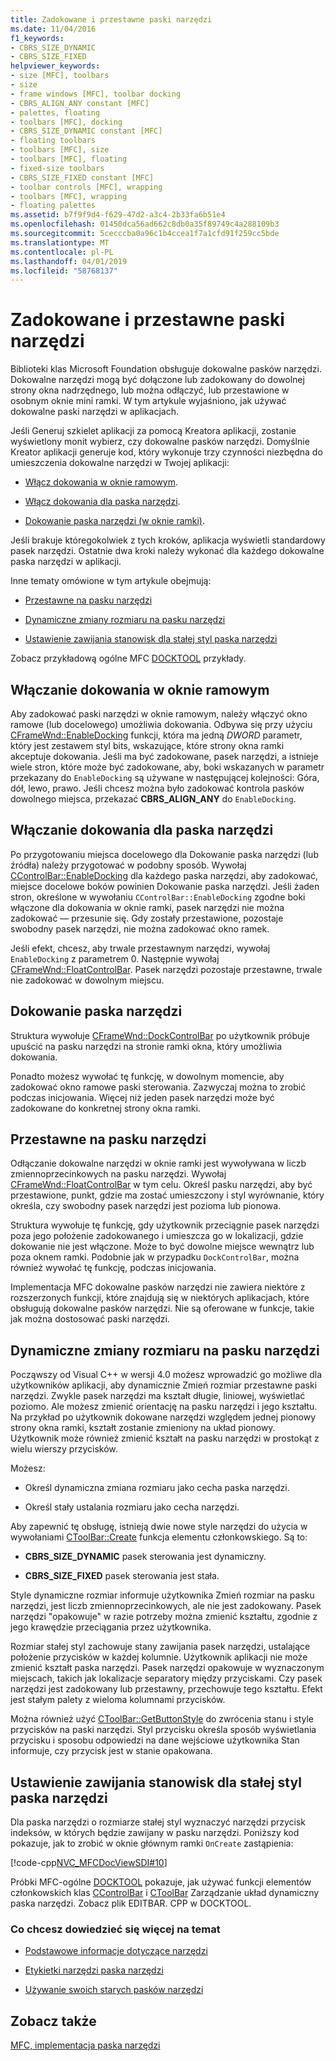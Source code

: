 ```yaml
---
title: Zadokowane i przestawne paski narzędzi
ms.date: 11/04/2016
f1_keywords:
- CBRS_SIZE_DYNAMIC
- CBRS_SIZE_FIXED
helpviewer_keywords:
- size [MFC], toolbars
- size
- frame windows [MFC], toolbar docking
- CBRS_ALIGN_ANY constant [MFC]
- palettes, floating
- toolbars [MFC], docking
- CBRS_SIZE_DYNAMIC constant [MFC]
- floating toolbars
- toolbars [MFC], size
- toolbars [MFC], floating
- fixed-size toolbars
- CBRS_SIZE_FIXED constant [MFC]
- toolbar controls [MFC], wrapping
- toolbars [MFC], wrapping
- floating palettes
ms.assetid: b7f9f9d4-f629-47d2-a3c4-2b33fa6b51e4
ms.openlocfilehash: 01450dca56ad662c8db0a35f89749c4a288109b3
ms.sourcegitcommit: 5cecccba0a96c1b4ccea1f7a1cfd91f259cc5bde
ms.translationtype: MT
ms.contentlocale: pl-PL
ms.lasthandoff: 04/01/2019
ms.locfileid: "58768137"
---
```

# <a name="docking-and-floating-toolbars"></a>Zadokowane i przestawne paski narzędzi

Biblioteki klas Microsoft Foundation obsługuje dokowalne pasków narzędzi. Dokowalne narzędzi mogą być dołączone lub zadokowany do dowolnej strony okna nadrzędnego, lub można odłączyć, lub przestawione w osobnym oknie mini ramki. W tym artykule wyjaśniono, jak używać dokowalne paski narzędzi w aplikacjach.

Jeśli Generuj szkielet aplikacji za pomocą Kreatora aplikacji, zostanie wyświetlony monit wybierz, czy dokowalne pasków narzędzi. Domyślnie Kreator aplikacji generuje kod, który wykonuje trzy czynności niezbędna do umieszczenia dokowalne narzędzi w Twojej aplikacji:

- [Włącz dokowania w oknie ramowym](#_core_enabling_docking_in_a_frame_window).

- [Włącz dokowania dla paska narzędzi](#_core_enabling_docking_for_a_toolbar).

- [Dokowanie paska narzędzi (w oknie ramki)](#_core_docking_the_toolbar).

Jeśli brakuje któregokolwiek z tych kroków, aplikacja wyświetli standardowy pasek narzędzi. Ostatnie dwa kroki należy wykonać dla każdego dokowalne paska narzędzi w aplikacji.

Inne tematy omówione w tym artykule obejmują:

- [Przestawne na pasku narzędzi](#_core_floating_the_toolbar)

- [Dynamiczne zmiany rozmiaru na pasku narzędzi](#_core_dynamically_resizing_the_toolbar)

- [Ustawienie zawijania stanowisk dla stałej styl paska narzędzi](#_core_setting_wrap_positions_for_a_fixed_style_toolbar)

Zobacz przykładową ogólne MFC [DOCKTOOL](../overview/visual-cpp-samples.md) przykłady.

##  <a name="_core_enabling_docking_in_a_frame_window"></a> Włączanie dokowania w oknie ramowym

Aby zadokować paski narzędzi w oknie ramowym, należy włączyć okno ramowe (lub docelowego) umożliwia dokowania. Odbywa się przy użyciu [CFrameWnd::EnableDocking](../mfc/reference/cframewnd-class.md#enabledocking) funkcji, która ma jedną *DWORD* parametr, który jest zestawem styl bits, wskazujące, które strony okna ramki akceptuje dokowania. Jeśli ma być zadokowane, pasek narzędzi, a istnieje wiele stron, które może być zadokowane, aby, boki wskazanych w parametr przekazany do `EnableDocking` są używane w następującej kolejności: Góra, dół, lewo, prawo. Jeśli chcesz można było zadokować kontrola pasków dowolnego miejsca, przekazać **CBRS_ALIGN_ANY** do `EnableDocking`.

##  <a name="_core_enabling_docking_for_a_toolbar"></a> Włączanie dokowania dla paska narzędzi

Po przygotowaniu miejsca docelowego dla Dokowanie paska narzędzi (lub źródła) należy przygotować w podobny sposób. Wywołaj [CControlBar::EnableDocking](../mfc/reference/ccontrolbar-class.md#enabledocking) dla każdego paska narzędzi, aby zadokować, miejsce docelowe boków powinien Dokowanie paska narzędzi. Jeśli żaden stron, określone w wywołaniu `CControlBar::EnableDocking` zgodne boki włączone dla dokowania w oknie ramki, pasek narzędzi nie można zadokować — przesunie się. Gdy zostały przestawione, pozostaje swobodny pasek narzędzi, nie można zadokować okno ramek.

Jeśli efekt, chcesz, aby trwale przestawnym narzędzi, wywołaj `EnableDocking` z parametrem 0. Następnie wywołaj [CFrameWnd::FloatControlBar](../mfc/reference/cframewnd-class.md#floatcontrolbar). Pasek narzędzi pozostaje przestawne, trwale nie zadokować w dowolnym miejscu.

##  <a name="_core_docking_the_toolbar"></a> Dokowanie paska narzędzi

Struktura wywołuje [CFrameWnd::DockControlBar](../mfc/reference/cframewnd-class.md#dockcontrolbar) po użytkownik próbuje upuścić na pasku narzędzi na stronie ramki okna, który umożliwia dokowania.

Ponadto możesz wywołać tę funkcję, w dowolnym momencie, aby zadokować okno ramowe paski sterowania. Zazwyczaj można to zrobić podczas inicjowania. Więcej niż jeden pasek narzędzi może być zadokowane do konkretnej strony okna ramki.

##  <a name="_core_floating_the_toolbar"></a> Przestawne na pasku narzędzi

Odłączanie dokowalne narzędzi w oknie ramki jest wywoływana w liczb zmiennoprzecinkowych na pasku narzędzi. Wywołaj [CFrameWnd::FloatControlBar](../mfc/reference/cframewnd-class.md#floatcontrolbar) w tym celu. Określ pasku narzędzi, aby być przestawione, punkt, gdzie ma zostać umieszczony i styl wyrównanie, który określa, czy swobodny pasek narzędzi jest pozioma lub pionowa.

Struktura wywołuje tę funkcję, gdy użytkownik przeciągnie pasek narzędzi poza jego położenie zadokowanego i umieszcza go w lokalizacji, gdzie dokowanie nie jest włączone. Może to być dowolne miejsce wewnątrz lub poza oknem ramki. Podobnie jak w przypadku `DockControlBar`, można również wywołać tę funkcję, podczas inicjowania.

Implementacja MFC dokowalne pasków narzędzi nie zawiera niektóre z rozszerzonych funkcji, które znajdują się w niektórych aplikacjach, które obsługują dokowalne pasków narzędzi. Nie są oferowane w funkcje, takie jak można dostosować paski narzędzi.

##  <a name="_core_dynamically_resizing_the_toolbar"></a> Dynamiczne zmiany rozmiaru na pasku narzędzi

Począwszy od Visual C++ w wersji 4.0 możesz wprowadzić go możliwe dla użytkowników aplikacji, aby dynamicznie Zmień rozmiar przestawne paski narzędzi. Zwykle pasek narzędzi ma kształt długie, liniowej, wyświetlać poziomo. Ale możesz zmienić orientację na pasku narzędzi i jego kształtu. Na przykład po użytkownik dokowane narzędzi względem jednej pionowy strony okna ramki, kształt zostanie zmieniony na układ pionowy. Użytkownik może również zmienić kształt na pasku narzędzi w prostokąt z wielu wierszy przycisków.

Możesz:

- Określ dynamiczna zmiana rozmiaru jako cecha paska narzędzi.

- Określ stały ustalania rozmiaru jako cecha narzędzi.

Aby zapewnić tę obsługę, istnieją dwie nowe style narzędzi do użycia w wywołaniami [CToolBar::Create](../mfc/reference/ctoolbar-class.md#create) funkcja elementu członkowskiego. Są to:

- **CBRS_SIZE_DYNAMIC** pasek sterowania jest dynamiczny.

- **CBRS_SIZE_FIXED** pasek sterowania jest stała.

Style dynamiczne rozmiar informuje użytkownika Zmień rozmiar na pasku narzędzi, jest liczb zmiennoprzecinkowych, ale nie jest zadokowany. Pasek narzędzi "opakowuje" w razie potrzeby można zmienić kształtu, zgodnie z jego krawędzie przeciągania przez użytkownika.

Rozmiar stałej styl zachowuje stany zawijania pasek narzędzi, ustalające położenie przycisków w każdej kolumnie. Użytkownik aplikacji nie może zmienić kształt paska narzędzi. Pasek narzędzi opakowuje w wyznaczonym miejscach, takich jak lokalizacje separatory między przyciskami. Czy pasek narzędzi jest zadokowany lub przestawny, przechowuje tego kształtu. Efekt jest stałym palety z wieloma kolumnami przycisków.

Można również użyć [CToolBar::GetButtonStyle](../mfc/reference/ctoolbar-class.md#getbuttonstyle) do zwrócenia stanu i style przycisków na paski narzędzi. Styl przycisku określa sposób wyświetlania przycisku i sposobu odpowiedzi na dane wejściowe użytkownika Stan informuje, czy przycisk jest w stanie opakowana.

##  <a name="_core_setting_wrap_positions_for_a_fixed_style_toolbar"></a> Ustawienie zawijania stanowisk dla stałej styl paska narzędzi

Dla paska narzędzi o rozmiarze stałej styl wyznaczyć narzędzi przycisk indeksów, w których będzie zawijany w pasku narzędzi. Poniższy kod pokazuje, jak to zrobić w oknie głównym ramki `OnCreate` zastąpienia:

[!code-cpp[NVC_MFCDocViewSDI#10](../mfc/codesnippet/cpp/docking-and-floating-toolbars_1.cpp)]

Próbki MFC-ogólne [DOCKTOOL](../overview/visual-cpp-samples.md) pokazuje, jak używać funkcji elementów członkowskich klas [CControlBar](../mfc/reference/ccontrolbar-class.md) i [CToolBar](../mfc/reference/ctoolbar-class.md) Zarządzanie układ dynamiczny paska narzędzi. Zobacz plik EDITBAR. CPP w DOCKTOOL.

### <a name="what-do-you-want-to-know-more-about"></a>Co chcesz dowiedzieć się więcej na temat

- [Podstawowe informacje dotyczące narzędzi](../mfc/toolbar-fundamentals.md)

- [Etykietki narzędzi paska narzędzi](../mfc/toolbar-tool-tips.md)

- [Używanie swoich starych pasków narzędzi](../mfc/using-your-old-toolbars.md)

## <a name="see-also"></a>Zobacz także

[MFC, implementacja paska narzędzi](../mfc/mfc-toolbar-implementation.md)
